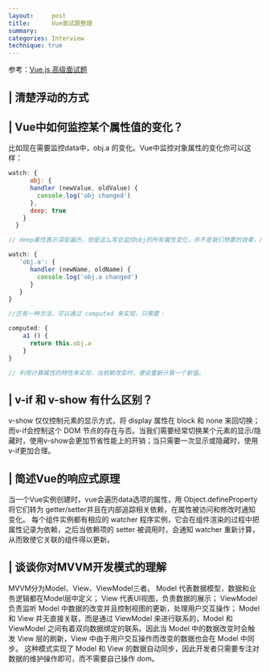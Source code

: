 ```yaml
---
layout:     post
title:      Vue面试题整理
summary:
categories: Interview
technique: true
---
```


参考：[Vue.js 高级面试题](https://juejin.im/post/5de4d126f265da05c33fcb9d#heading-0)

## | 清楚浮动的方式

## | Vue中如何监控某个属性值的变化？

比如现在需要监控data中，obj.a 的变化。Vue中监控对象属性的变化你可以这样：

```javascript
watch: {
      obj: {
      handler (newValue, oldValue) {
        console.log('obj changed')
      },
      deep: true
    }
  }

// deep属性表示深层遍历，但是这么写会监控obj的所有属性变化，并不是我们想要的效果，所以做点修改：

watch: {
   'obj.a': {
      handler (newName, oldName) {
        console.log('obj.a changed')
      }
   }
}

//还有一种方法，可以通过 computed 来实现，只需要：

computed: {
    a1 () {
      return this.obj.a
    }
}

// 利用计算属性的特性来实现，当依赖改变时，便会重新计算一个新值。
```

## | v-if 和 v-show 有什么区别？

v-show 仅仅控制元素的显示方式，将 display 属性在 block 和 none 来回切换；而v-if会控制这个 DOM 节点的存在与否。当我们需要经常切换某个元素的显示/隐藏时，使用v-show会更加节省性能上的开销；当只需要一次显示或隐藏时，使用v-if更加合理。

## | 简述Vue的响应式原理
当一个Vue实例创建时，vue会遍历data选项的属性，用 Object.defineProperty 将它们转为 getter/setter并且在内部追踪相关依赖，在属性被访问和修改时通知变化。
每个组件实例都有相应的 watcher 程序实例，它会在组件渲染的过程中把属性记录为依赖，之后当依赖项的 setter 被调用时，会通知 watcher 重新计算，从而致使它关联的组件得以更新。

## | 谈谈你对MVVM开发模式的理解

MVVM分为Model、View、ViewModel三者。
Model 代表数据模型，数据和业务逻辑都在Model层中定义；
View 代表UI视图，负责数据的展示；
ViewModel 负责监听 Model 中数据的改变并且控制视图的更新，处理用户交互操作；
Model 和 View 并无直接关联，而是通过 ViewModel 来进行联系的，Model 和 ViewModel 之间有着双向数据绑定的联系。因此当 Model 中的数据改变时会触发 View 层的刷新，View 中由于用户交互操作而改变的数据也会在 Model 中同步。
这种模式实现了 Model 和 View 的数据自动同步，因此开发者只需要专注对数据的维护操作即可，而不需要自己操作 dom。